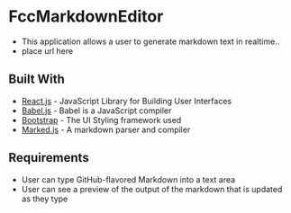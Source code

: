 # FccMarkdownEditor

* This application allows a user to generate markdown text in realtime..
* place url here

## Built With
* [React.js](https://facebook.github.io/react/) - JavaScript Library for Building User Interfaces
* [Babel.js](https://babeljs.io/) - Babel is a JavaScript compiler
* [Bootstrap](http://getbootstrap.com/) - The UI Styling framework used
* [Marked.js](https://github.com/chjj/marked) - A markdown parser and compiler



## Requirements
* User can type GitHub-flavored Markdown into a text area
* User can see a preview of the output of the markdown that is updated as they type
